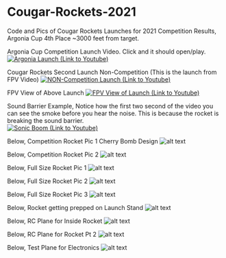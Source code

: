 # Cougar-Rockets-2021
Code and Pics of Cougar Rockets Launches for 2021
Competition Results, Argonia Cup 4th Place ~3000 feet from target. 

Argonia Cup Competition Launch Video.  Click and it should open/play. 
[![Argonia Launch (Link to Youtube)](https://img.youtube.com/vi/oqNMN6BmpQw/0.jpg)](https://www.youtube.com/watch?v=oqNMN6BmpQw)

Cougar Rockets Second Launch Non-Competition (This is the launch from FPV Video)
[![NON-Competition Launch (Link to Youtube)](https://img.youtube.com/vi/wR5LSiZ9FUQ/0.jpg)](https://www.youtube.com/watch?v=wR5LSiZ9FUQ)

FPV View of Above Launch 
[![FPV View of Launch (Link to Youtube)](https://img.youtube.com/vi/JqKuyUOPcXU/0.jpg)](https://www.youtube.com/watch?v=JqKuyUOPcXU)

Sound Barrier Example, Notice how the first two second of the video you can see the smoke before you hear the noise.  This is because the rocket is breaking the sound barrier.  
[![Sonic Boom (Link to Youtube)](https://img.youtube.com/vi/Degt5qn1ysM/0.jpg)](https://www.youtube.com/watch?v=Degt5qn1ysM)


Below, Competition Rocket Pic 1 Cherry Bomb Design
![alt text](https://github.com/TheKoopaloup/Cougar-Rockets-2021/blob/main/Competition%20Rocket%201.JPEG?raw=true)

Below, Competition Rocket Pic 2 
![alt text](https://github.com/TheKoopaloup/Cougar-Rockets-2021/blob/main/Competition%20Rocket%202.JPEG?raw=true)

Below, Full Size Rocket Pic 1
![alt text](https://github.com/TheKoopaloup/Cougar-Rockets-2021/blob/main/Full%20Size%20Rocket%201.JPEG?raw=true)

Below, Full Size Rocket Pic 2
![alt text](https://github.com/TheKoopaloup/Cougar-Rockets-2021/blob/main/Full%20Size%20Rocket%202.JPEG?raw=true)

Below, Full Size Rocket Pic 3
![alt text](https://github.com/TheKoopaloup/Cougar-Rockets-2021/blob/main/Full%20Size%20Rocket%204.JPEG?raw=true)

Below, Rocket getting prepped on Launch Stand 
![alt text](https://github.com/TheKoopaloup/Cougar-Rockets-2021/blob/main/On%20Launch%20Stand.JPEG?raw=true)

Below, RC Plane for Inside Rocket 
![alt text](https://github.com/TheKoopaloup/Cougar-Rockets-2021/blob/main/RC%20Plane%20for%20Inside%20Rocket.JPEG?raw=true)

Below, RC Plane for Rocket Pt 2
![alt text](https://github.com/TheKoopaloup/Cougar-Rockets-2021/blob/main/RC%20Plane%203.JPEG?raw=true)

Below, Test Plane for Electronics 
![alt text](https://github.com/TheKoopaloup/Cougar-Rockets-2021/blob/main/Test%20Plane.JPEG?raw=true)
